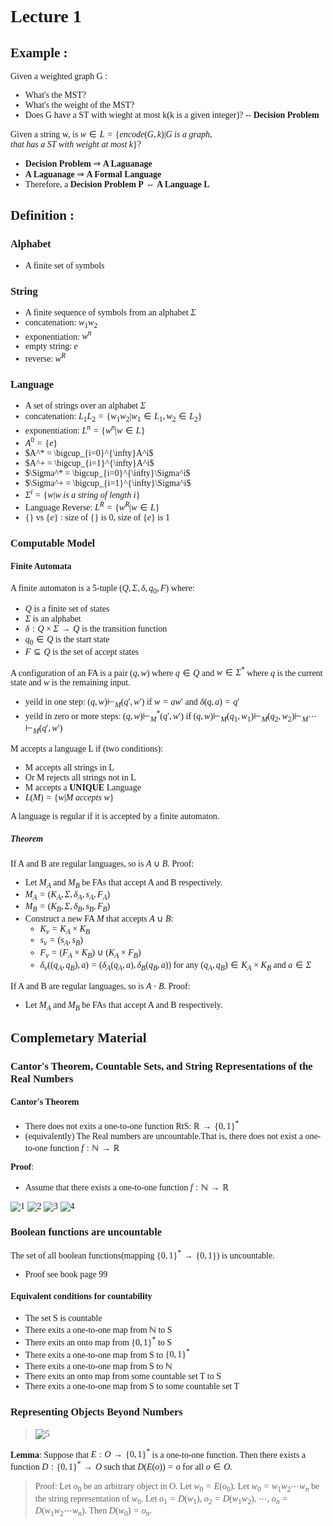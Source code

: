 <font face = "Times New Roman">

# Lecture 1
## Example :

Given a weighted graph G :

* What's the MST?
* What's the weight of the MST?
* Does G have a ST with wieght at most k(k is a given integer)? -- **Decision Problem**

Given a string w, is $w\in L=\{encode(G,k) | G\ is\ a\ graph,that\ has\ a\ ST\ with\ weight\ at\ most\ k\}$? 

*  **Decision Problem** $\Rightarrow$ **A Laguanage**
*  **A Laguanage** $\Rightarrow$ **A Formal Language**
*  Therefore, a **Decision Problem P**  $\Leftrightarrow$ **A Language L**
  
## Definition :
### Alphabet

* A finite set of symbols
### String

* A finite sequence of symbols from an alphabet $\Sigma$
* concatenation: $w_1w_2$
* exponentiation: $w^n$
* empty string: $e$
* reverse: $w^R$

### Language

* A set of strings over an alphabet $\Sigma$
* concatenation: $L_1L_2 = \{w_1w_2 | w_1\in L_1,w_2\in L_2\}$
* exponentiation: $L^n = \{w^n | w\in L\}$
* $A^0 = \{e\}$
* $A^* = \bigcup_{i=0}^{\infty}A^i$
* $A^+ = \bigcup_{i=1}^{\infty}A^i$
* $\Sigma^* = \bigcup_{i=0}^{\infty}\Sigma^i$
* $\Sigma^+ = \bigcup_{i=1}^{\infty}\Sigma^i$
* $\Sigma^i = \{w | w\ is\ a\ string\ of\ length\ i\}$
* Language Reverse: $L^R = \{w^R | w\in L\}$
* $\{\}$ vs $\{e \}$ : size of $\{\}$ is 0, size of $\{e\}$ is 1
  
### Computable Model
#### Finite Automata
A finite automaton is a 5-tuple $(Q,\Sigma,\delta,q_0,F)$ where:

* $Q$ is a finite set of states
* $\Sigma$ is an alphabet
* $\delta:Q\times\Sigma\rightarrow Q$ is the transition function
* $q_0\in Q$ is the start state
* $F\subseteq Q$ is the set of accept states

A configuration of an FA is a pair $(q,w)$ where $q\in Q$ and $w\in\Sigma^*$ where $q$ is the current state and $w$ is the remaining input.

* yeild in one step: $(q,w)\vdash_M(q',w')$ if $w = aw'$ and $\delta(q,a) = q'$
* yeild in zero or more steps: $(q,w)\vdash_M^*(q',w')$ if $(q,w)\vdash_M(q_1,w_1)\vdash_M(q_2,w_2)\vdash_M\cdots\vdash_M(q',w')$

M accepts a language L if (two conditions):

* M accepts all strings in L
* Or M rejects all strings not in L
* M accepts a **UNIQUE** Language
* $L(M) = \{w | M \ accepts\ w\}$

A language is regular if it is accepted by a finite automaton.

##### Theorem
If A and B are regular languages, so is $A\cup B$.
Proof:

* Let $M_A$ and $M_B$ be FAs that accept A and B respectively.
* $M_A = (K_A,\Sigma,\delta_A,s_A,F_A)$
* $M_B = (K_B,\Sigma,\delta_B,s_B,F_B)$
* Construct a new FA $M$ that accepts $A\cup B$:
  * $K_v = K_A\times K_B$
  * $s_v = (s_A,s_B)$
  * $F_v =(F_A\times K_B)\cup(K_A\times F_B)$
  * $\delta_v((q_A,q_B),a) = (\delta_A(q_A,a),\delta_B(q_B,a))$ for any $(q_A,q_B)\in K_A\times K_B$ and $a\in\Sigma$

If A and B are regular languages, so is $A\cdot B$.
Proof:

* Let $M_A$ and $M_B$ be FAs that accept A and B respectively.

## Complemetary Material
### Cantor's Theorem, Countable Sets, and String Representations of the Real Numbers
#### Cantor's Theorem

* There does not exits a one-to-one function RtS: $\mathbb{R}\rightarrow\{0,1\}^*$
* (equivalently) The Real numbers are uncountable.That is, there does not exist a one-to-one function $f:\mathbb{N}\rightarrow\mathbb{R}$

**Proof**:

* Assume that there exists a one-to-one function $f:\mathbb{N}\rightarrow\mathbb{R}$
  
![1](1.png)
![2](2.png)
![3](3.png)
![4](4.png)

### Boolean functions are uncountable

The set of all boolean functions(mapping $\{0,1\}^*\rightarrow\{0,1\}$) is uncountable.
* Proof see book page 99
  
#### Equivalent conditions for countability
* The set S is countable
* There exits a one-to-one map from  $\mathbb{N}$ to S
* There exits an onto map from $\{0,1\}^*$ to S
* There exits a one-to-one map from S to $\{0,1\}^*$
* There exits a one-to-one map from S to $\mathbb{N}$
* There exits an onto map from some countable set T to S
* There exits a one-to-one map from S to some countable set T

### Representing Objects Beyond Numbers

>![5](5.png)

**Lemma**:
Suppose that $E: O \rightarrow \{0,1\}^*$ is a one-to-one function. Then there exists a function $D:\{0,1\}^*\rightarrow O$ such that $D(E(o)) = o$ for all $o\in O$.
> Proof:
> Let $o_0$ be an arbitrary object in O. Let $w_0 = E(o_0)$. Let $w_0 = w_1w_2\cdots w_n$ be the string representation of $w_0$. Let $o_1 = D(w_1)$, $o_2 = D(w_1w_2)$, $\cdots$, $o_n = D(w_1w_2\cdots w_n)$. Then $D(w_0) = o_n$.